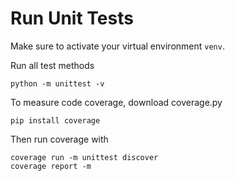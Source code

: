 # Run Unit Tests

Make sure to activate your virtual environment `venv`.

Run all test methods 
```
python -m unittest -v 
```

To measure code coverage, download coverage.py 
```
pip install coverage
```
Then run coverage with 
```
coverage run -m unittest discover 
coverage report -m
```
